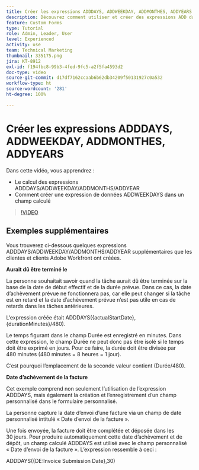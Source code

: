 ```yaml
---
title: Créer les expressions ADDDAYS, ADDWEEKDAY, ADDMONTHES, ADDYEARS
description: Découvrez comment utiliser et créer des expressions ADD dans un champ calculé dans Adobe  [!DNL Workfront].
feature: Custom Forms
type: Tutorial
role: Admin, Leader, User
level: Experienced
activity: use
team: Technical Marketing
thumbnail: 335175.png
jira: KT-8912
exl-id: f194fbc8-99b3-4fed-9fc5-a2f5fa4593d2
doc-type: video
source-git-commit: d17df7162ccaab6b62db34209f50131927c0a532
workflow-type: ht
source-wordcount: '281'
ht-degree: 100%

---
```


# Créer les expressions ADDDAYS, ADDWEEKDAY, ADDMONTHES, ADDYEARS

Dans cette vidéo, vous apprendrez :

* Le calcul des expressions ADDDAYS/ADDWEEKDAY/ADDMONTHS/ADDYEAR
* Comment créer une expression de données ADDWEEKDAYS dans un champ calculé

>[!VIDEO](https://video.tv.adobe.com/v/3416189/?quality=12&learn=on&enablevpops&captions=fre_fr)

## Exemples supplémentaires

Vous trouverez ci-dessous quelques expressions ADDDAYS/ADDWEEKDAY/ADDMONTHS/ADDYEAR supplémentaires que les clientes et clients Adobe Workfront ont créées.

**Aurait dû être terminé le**

La personne souhaitait savoir quand la tâche aurait dû être terminée sur la base de la date de début effectif et de la durée prévue. Dans ce cas, la date d’achèvement prévue ne fonctionnera pas, car elle peut changer si la tâche est en retard et la date d’achèvement prévue n’est pas utile en cas de retards dans les tâches antérieures.

L’expression créée était ADDDAYS({actualStartDate},{durationMinutes}/480).

Le temps figurant dans le champ Durée est enregistré en minutes. Dans cette expression, le champ Durée ne peut donc pas être isolé si le temps doit être exprimé en jours. Pour ce faire, la durée doit être divisée par 480 minutes (480 minutes = 8 heures = 1 jour).

C’est pourquoi l’emplacement de la seconde valeur contient (Durée/480).


**Date d’achèvement de la facture**

Cet exemple comprend non seulement l’utilisation de l’expression ADDDAYS, mais également la création et l’enregistrement d’un champ personnalisé dans le formulaire personnalisé.

La personne capture la date d’envoi d’une facture via un champ de date personnalisé intitulé « Date d’envoi de la facture ».

Une fois envoyée, la facture doit être complétée et déposée dans les 30 jours. Pour produire automatiquement cette date d’achèvement et de dépôt, un champ calculé ADDDAYS est utilisé avec le champ personnalisé « Date d’envoi de la facture ». L’expression ressemble à ceci :

ADDDAYS({DE:Invoice Submission Date},30)
